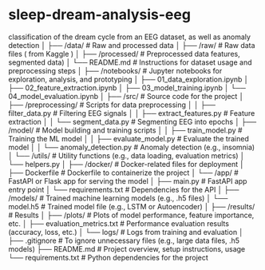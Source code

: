 # sleep-dream-analysis-eeg
classification of the dream cycle from an EEG dataset, as well as anomaly detection
│
├── /data/                  # Raw and processed data 
│   ├── /raw/               # Raw data files ( from Kaggle )
│   ├── /processed/         # Preprocessed data 
features, segmented data)
│   └── README.md           # Instructions for dataset usage and preprocessing steps
│
├── /notebooks/             # Jupyter notebooks for exploration, analysis, and prototyping
│   ├── 01_data_exploration.ipynb
│   ├── 02_feature_extraction.ipynb
│   ├── 03_model_training.ipynb
│   └── 04_model_evaluation.ipynb
│
├── /src/                   # Source code for the project
│   ├── /preprocessing/     # Scripts for data preprocessing
│   │   ├── filter_data.py  # Filtering EEG signals
│   │   ├── extract_features.py  # Feature extraction 
│   │   └── segment_data.py   # Segmenting EEG into epochs
│   ├── /model/             # Model building and training scripts
│   │   ├── train_model.py   # Training the ML model
│   │   ├── evaluate_model.py # Evaluate the trained model
│   │   └── anomaly_detection.py # Anomaly detection (e.g., insomnia)
│   └── /utils/             # Utility functions (e.g., data loading, evaluation metrics)
│       └── helpers.py
│
├── /docker/                # Docker-related files for deployment
│   ├── Dockerfile          # Dockerfile to containerize the project
│   └── /app/               # FastAPI or Flask app for serving the model
│       ├── main.py         # FastAPI app entry point
│       └── requirements.txt  # Dependencies for the API
│
├── /models/                # Trained machine learning models (e.g., .h5 files)
│   └── model.h5            # Trained model file (e.g., LSTM or Autoencoder)
│
├── /results/               # Results 
│   ├── /plots/             # Plots of model performance, feature importance, etc.
│   ├── evaluation_metrics.txt  # Performance evaluation results (accuracy, loss, etc.)
│   └── logs/               # Logs from training and evaluation
│
├── .gitignore              # To ignore unnecessary files (e.g., large data files, .h5 models)
├── README.md               # Project overview, setup instructions, usage
└── requirements.txt        # Python dependencies for the project
